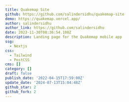 ```yaml
---
title: Quakemap Site
github: https://github.com/salindersidhu/quakemap-site
demo: https://quakemap.vercel.app/
author: salindersidhu
author_link: https://github.com/salindersidhu
date: 2023-11-30T08:36:54.108Z
description: Landing page for the Quakemap mobile app
ssg:
  - Nextjs
css:
  - Tailwind
  - PostCSS
cms: []
category: []
draft: false
publish_date: '2022-04-15T17:59:00Z'
update_date: '2024-07-13T15:04:48Z'
github_star: 2
github_fork: 2
---
```

